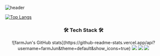 ![header](https://capsule-render.vercel.app/api?type=rounded&color=87FA72&height=100&section=header&text=🍎🍀🌷🌿박준영의%20사이버%20텃밭🌺🌱🌾🌳&fontSize=48&fontColor=FBFCFC&animation=fadeIn)
<br>





[![Top Langs](https://github-readme-stats.vercel.app/api/top-langs/?username=farmJun&layout=default)](https://github.com/anuraghazra/github-readme-stats)
<br>
<h3 align="center"><b> 🛠 Tech Stack 🛠</b></h3>
<p align="center">
  ![farmJun's GitHub stats](https://github-readme-stats.vercel.app/api?username=farmJun&theme=default&show_icons=true)
  <img src="https://img.shields.io/badge/Java-007396?style=for-the-badge&logo=java&logoColor=white"/> 
   <img src="https://img.shields.io/badge/c++-00599C?style=for-the-badge&logo=c%2B%2B&logoColor=white"/>   
  <img src="https://img.shields.io/badge/JavaScript-F7DF1E?style=for-the-badge&logo=JavaSript&logoColor=white"/> 
</p>
